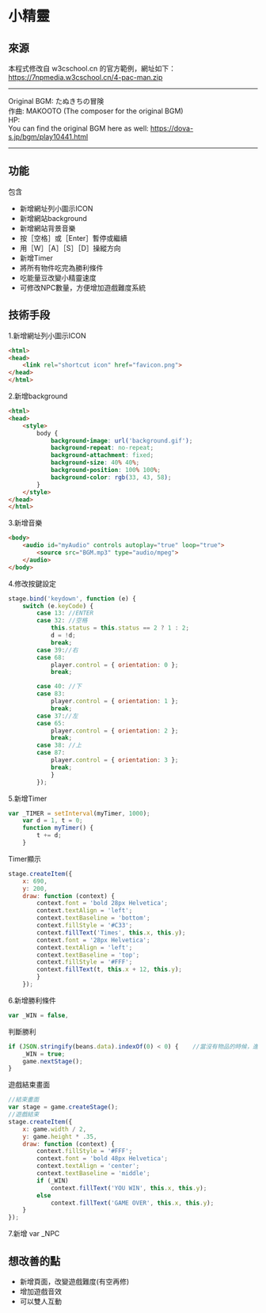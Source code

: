 # 小精靈
## 來源
本程式修改自 w3cschool.cn 的官方範例，網址如下：
https://7npmedia.w3cschool.cn/4-pac-man.zip

---
Original BGM: たぬきちの冒険   
作曲: MAKOOTO (The composer for the original BGM)  
HP:  
You can find the original BGM here as well:
https://dova-s.jp/bgm/play10441.html

---
## 功能
包含
* 新增網址列小圖示ICON
* 新增網站background
* 新增網站背景音樂
* 按［空格］或［Enter］暫停或繼續
* 用［W］［A］［S］［D］操縱方向
* 新增Timer
* 將所有物件吃完為勝利條件
* 吃能量豆改變小精靈速度
* 可修改NPC數量，方便增加遊戲難度系統
## 技術手段
1.新增網址列小圖示ICON
```html
<html>
<head>
	<link rel="shortcut icon" href="favicon.png">
</head>
</html>
```

2.新增background
```html
<html>
<head>
	<style>
		body {
			background-image: url('background.gif');
			background-repeat: no-repeat;
			background-attachment: fixed;
			background-size: 40% 40%;
			background-position: 100% 100%;
			background-color: rgb(33, 43, 58);
		}
	</style>
</head>
</html>
```

3.新增音樂
```html
<body>
	<audio id="myAudio" controls autoplay="true" loop="true">
		<source src="BGM.mp3" type="audio/mpeg">
	</audio>
</body>	
```

4.修改按鍵設定
```js
stage.bind('keydown', function (e) {
	switch (e.keyCode) {
		case 13: //ENTER
		case 32: //空格
			this.status = this.status == 2 ? 1 : 2;
			d = !d;
			break;
		case 39://右
		case 68:
			player.control = { orientation: 0 };
			break;

		case 40: //下
		case 83:
			player.control = { orientation: 1 };
			break;
		case 37://左
		case 65:
			player.control = { orientation: 2 };
			break;
		case 38: //上
		case 87:
			player.control = { orientation: 3 };
			break;
			}
		});
```

5.新增Timer
```js
var _TIMER = setInterval(myTimer, 1000);
	var d = 1, t = 0;
	function myTimer() {
		t += d;
	}
```
Timer顯示
```js
stage.createItem({
	x: 690,
	y: 200,
	draw: function (context) {
		context.font = 'bold 28px Helvetica';
		context.textAlign = 'left';
		context.textBaseline = 'bottom';
		context.fillStyle = '#C33';
		context.fillText('Times', this.x, this.y);
		context.font = '28px Helvetica';
		context.textAlign = 'left';
		context.textBaseline = 'top';
		context.fillStyle = '#FFF';
		context.fillText(t, this.x + 12, this.y);
		}
	});
```

6.新增勝利條件
```js
var _WIN = false,
```
判斷勝利
```js
if (JSON.stringify(beans.data).indexOf(0) < 0) {	//當沒有物品的時候，進入結束畫面
	_WIN = true;
	game.nextStage();
}
```
遊戲結束畫面
```js
//結束畫面
var stage = game.createStage();
//遊戲結束
stage.createItem({
	x: game.width / 2,
	y: game.height * .35,
	draw: function (context) {
		context.fillStyle = '#FFF';
		context.font = 'bold 48px Helvetica';
		context.textAlign = 'center';
		context.textBaseline = 'middle';
		if (_WIN)
			context.fillText('YOU WIN', this.x, this.y);
		else
			context.fillText('GAME OVER', this.x, this.y);
	}
});
```

7.新增 var _NPC

## 想改善的點
* 新增頁面，改變遊戲難度(有空再修)
* 增加遊戲音效
* 可以雙人互動
